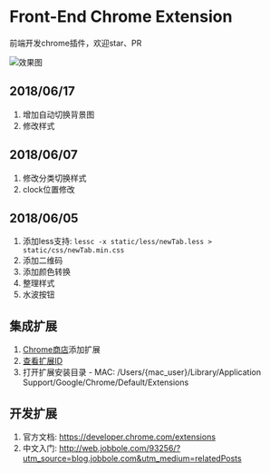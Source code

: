# Front-End Chrome Extension

前端开发chrome插件，欢迎star、PR

![效果图](static/img/result.png)

## 2018/06/17
  1. 增加自动切换背景图
  2. 修改样式

## 2018/06/07
  1. 修改分类切换样式
  2. clock位置修改

## 2018/06/05
  1. 添加less支持: `lessc -x static/less/newTab.less > static/css/newTab.min.css`
  2. 添加二维码
  3. 添加颜色转换
  4. 整理样式
  5. 水波按钮

## 集成扩展
  1. [Chrome商店](https://chrome.google.com/webstore/category/extensions?hl=zh-CN)添加扩展
  2. [查看扩展ID](chrome://extensions)
  3. 打开扩展安装目录
    - MAC: /Users/{mac_user}/Library/Application Support/Google/Chrome/Default/Extensions

## 开发扩展
  1. 官方文档: https://developer.chrome.com/extensions
  2. 中文入门: http://web.jobbole.com/93256/?utm_source=blog.jobbole.com&utm_medium=relatedPosts
